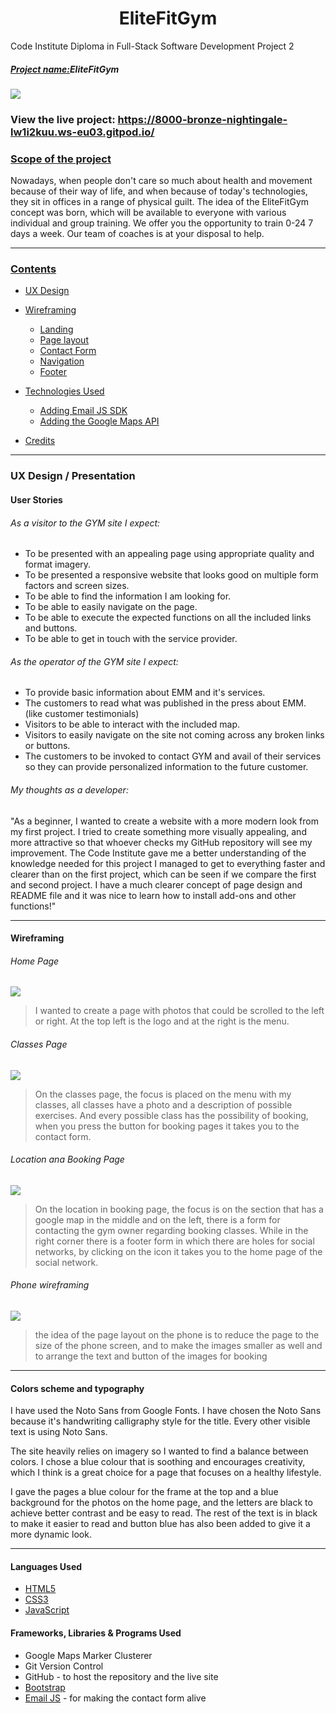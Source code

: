 <h1 align="center">EliteFitGym</h1>

Code Institute Diploma in Full-Stack Software Development Project 2

##### <u>Project name:</u>EliteFitGym

<img src="assets/images.readme/Capture.PNG" />

### View the live project: https://8000-bronze-nightingale-lw1i2kuu.ws-eu03.gitpod.io/

### <u>Scope of the project</u>

 Nowadays, when people don't care so much about health and movement because of their way of life, and when because of today's technologies, they sit in offices
 in a range of physical guilt. The idea of the EliteFitGym concept was born, which will be available to everyone
 with various individual and group training. We offer you the opportunity to train 0-24 7 days a week. Our team of coaches is at your disposal to help.

-----------------
### <u>Contents</u>

- [UX Design](#ux-design--presentation)

- [Wireframing](#wireframing)

  - [Landing](#landing)
  - [Page layout](#page-layout)
  - [Contact Form](#contact-form)
  - [Navigation](#navigation)
  - [Footer](#footer)

- [Technologies Used](#technologies-used)
   - [Adding Email JS SDK](#adding-email-js-sdk)
   - [Adding the Google Maps API](#adding-the-google-maps-api)

- [Credits](#credits)

-----------------
### UX Design / Presentation

#### User Stories

###### As a visitor to the GYM site I expect:

- To be presented with an appealing page using appropriate quality and format imagery.
- To be presented a responsive website that looks good on multiple form factors and screen sizes.
- To be able to find the information I am looking for.
- To be able to easily navigate on the page.
- To be able to execute the expected functions on all the included links and buttons.
- To be able to get in touch with the service provider.

###### As the operator of the GYM site I expect:
  
- To provide basic information about EMM and it's services.
- The customers to read what was published in the press about EMM. (like customer testimonials)
- Visitors to be able to interact with the included map.
- Visitors to easily navigate on the site not coming across any broken links or buttons.
- The customers to be invoked to contact GYM and avail of their services so they can provide personalized information to the future customer.

###### My thoughts as a developer:

"As a beginner, I wanted to create a website with a more modern look from my first project. I tried to create something more visually 
appealing, and more attractive so that whoever checks my GitHub repository will see my improvement. The Code Institute gave me a better 
understanding of the knowledge needed for this project I managed to get to everything faster and clearer than on the first project, which can
be seen if we compare the first and second project. I have a much clearer concept of page design and README file and it was nice to learn how to install add-ons and other functions!"

-----------------

#### **Wireframing**

###### Home Page 

<img src="assets/images.readme/homepage.PNG" />

> I wanted to create a page with photos that could be scrolled to the left or right. At the top left is the logo and at the right is the menu.

###### Classes Page 

<img src="assets/images.readme/classespage.PNG" />

> On the classes page, the focus is placed on the menu with my classes, all classes have a photo and a description of possible exercises. And every possible
 class has the possibility of booking, when you press the button for booking pages it takes you to the contact form.

###### Location ana Booking Page 

<img src="assets/images.readme/locationandbookingpage.PNG" />

>On the location in booking page, the focus is on the section that has a google map in the middle and on the left, there is a form for contacting the gym owner regarding booking classes. While in the right corner 
there is a footer form in which there are holes for social networks, by clicking on the icon it takes you to the home page of the social network.

###### Phone wireframing

<img src="assets/images.readme/phone.PNG" />

> the idea of the page layout on the phone is to reduce the page to the size of the phone screen, and to make the images smaller as well and to arrange the text and button of the images for booking

-----------------

#### **Colors scheme and typography**

 I have used the Noto Sans from Google Fonts. I have chosen the Noto Sans because it's handwriting calligraphy style for the title. Every other visible text is using Noto Sans.

 The site heavily relies on imagery so I wanted to find a balance between colors. I chose a blue colour that is soothing and encourages creativity, which I think is a great choice for a page that focuses on a healthy lifestyle.

I gave the pages a blue colour for the frame at the top and a blue background for the photos on the home page, and the letters are black to achieve better contrast and be easy to read. The rest of the text is in black to make it easier to read and button blue has also been added to give it a more dynamic look.

-----------------

#### Languages Used

-   [HTML5](https://en.wikipedia.org/wiki/HTML5)
-   [CSS3](https://en.wikipedia.org/wiki/Cascading_Style_Sheets)
-   [JavaScript](https://en.wikipedia.org/wiki/JavaScript)


#### Frameworks, Libraries & Programs Used

- Google Maps Marker Clusterer
- Git Version Control 
- GitHub - to host the repository and the live site
- [Bootstrap](https://getbootstrap.com/) 
- [Email JS](https://www.emailjs.com/) - for making the contact form alive

